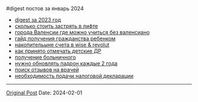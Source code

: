 #digest постов за январь 2024

- [digest за 2023 год](1851.md)
- [сколько стоить застрять в лифте](1874.md)
- [города Валенсии где можно учиться без валенсиано](1875.md)
- [гайд получения гражданства ребенком](1876.md)
- [накопительыне счета в wise & revolut](1877.md)
- [как принято отмечать детские ДР](1878.md)
- [получение больничного](1884.md)
- [нужно обновлять падрон каждые 2 года](1885.md)
- [поиск отзывов на врачей](1888.md)
- [необходимость подачи налоговой декларации](1892.md)

---
[Original Post](https://t.me/lev2tarragona/1895)
Date: 2024-02-01
